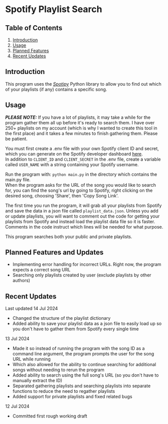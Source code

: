 # Spotify Playlist Search

## Table of Contents
1. [Introduction](#introduction)
2. [Usage](#usage)
3. [Planned Features](#planned-features)
4. [Recent Updates](#recent-updates)

## Introduction
This program uses the *[Spotipy](https://spotipy.readthedocs.io/en/2.24.0/)* Python library to
allow you to find out which of your playlists (if any) contains a specific song.


## Usage
***PLEASE NOTE:*** If you have a lot of playlists, it may take a while for the program gather them all up before it's ready to search them.
I have over 250+ playlists on my account (which is why I wanted to create this tool in the first place) and it takes a few minutes to finish gathering them. Please be patient.<br>

You must first create a .env file with your own Spotify client ID and secret, which you can generate on the Spotify developer dashboard [here](https://developer.spotify.com/dashboard/applications).<br>
In addition to `CLIENT_ID` and `CLIENT_SECRET` in the .env file, create a variable called `USER_NAME` with a string containing your Spotify username.

Run the program with: `python main.py` in the directory which contains the main.py file.<br>
When the program asks for the URL of the song you would like to search for, 
you can find the song's url by going to Spotify, right clicking on the desired song, choosing 'Share', then 'Copy Song Link'.<br>

The first time you run the program, it will grab all your playlists from Spotify and save the data in a json file called `playlist_data.json`.
Unless you add or update playlists, you will want to comment out the code for getting your playlists from Spotify and instead load the playlist data file so it is faster.
Comments in the code instruct which lines will be needed for what purpose.

This program searches both your public and private playlists. 

## Planned Features and Updates
- Implementing error handling for incorrect URLs. Right now, the program expects a correct song URL
- Searching only playlists created by user (exclude playlists by other authors)

## Recent Updates
Last updated 14 Jul 2024
- Changed the structure of the playlist dictionary
- Added ability to save your playlist data as a json file to easily load up so you don't have to gather them from Spotify every single time

13 Jul 2024
- Made it so instead of running the program with the song ID as a command line argument, the program prompts the user for the song URL while running
- Which also allowed for the ability to continue searching for additional songs without needing to rerun the program
- Added ability to search using the full song's URL (so you don't have to manually extract the ID)
- Separated gathering playlists and searching playlists into separate functions to reduce the need to regather playlists
- Added support for private playlists and fixed related bugs

12 Jul 2024
- Committed first rough working draft
